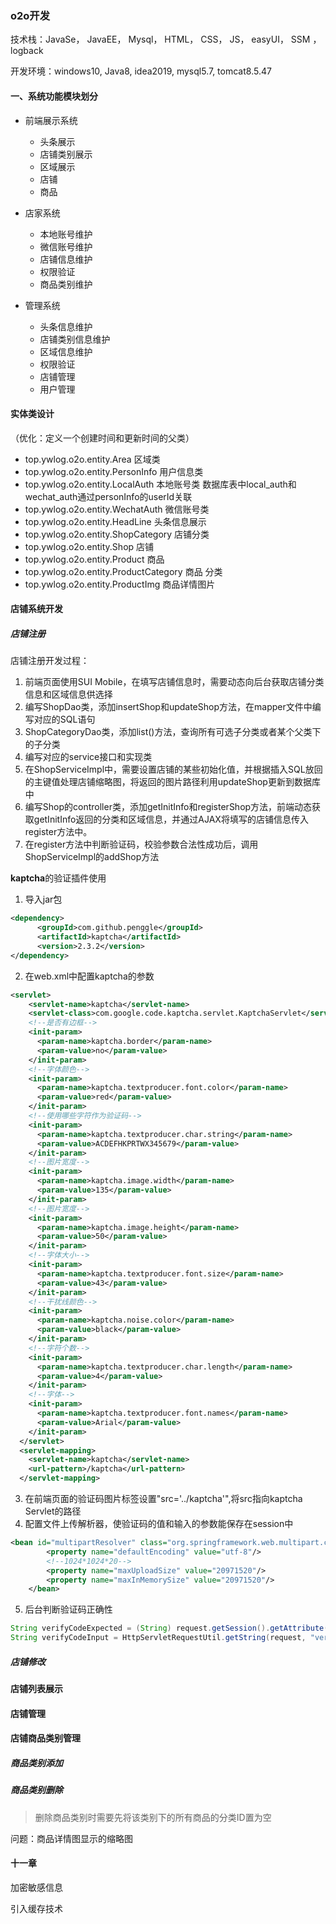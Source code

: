 ### o2o开发

技术栈：JavaSe， JavaEE， Mysql， HTML， CSS， JS， easyUI， SSM ， logback

开发环境：windows10, Java8, idea2019, mysql5.7, tomcat8.5.47



#### 一、系统功能模块划分
- 前端展示系统

    - 头条展示
    - 店铺类别展示
    - 区域展示
    - 店铺
    - 商品
    
- 店家系统

    - 本地账号维护
    - 微信账号维护
    - 店铺信息维护
    - 权限验证
    - 商品类别维护
    
- 管理系统

    - 头条信息维护
    - 店铺类别信息维护
    - 区域信息维护
    - 权限验证
    - 店铺管理
    - 用户管理
    
#### 实体类设计
（优化：定义一个创建时间和更新时间的父类）
- top.ywlog.o2o.entity.Area 区域类
- top.ywlog.o2o.entity.PersonInfo 用户信息类
- top.ywlog.o2o.entity.LocalAuth 本地账号类 数据库表中local_auth和wechat_auth通过personInfo的userId关联
- top.ywlog.o2o.entity.WechatAuth 微信账号类
- top.ywlog.o2o.entity.HeadLine 头条信息展示
- top.ywlog.o2o.entity.ShopCategory 店铺分类
- top.ywlog.o2o.entity.Shop 店铺
- top.ywlog.o2o.entity.Product 商品
- top.ywlog.o2o.entity.ProductCategory 商品 分类
- top.ywlog.o2o.entity.ProductImg 商品详情图片

#### 店铺系统开发
##### 店铺注册
店铺注册开发过程：
1. 前端页面使用SUI Mobile，在填写店铺信息时，需要动态向后台获取店铺分类信息和区域信息供选择
2. 编写ShopDao类，添加insertShop和updateShop方法，在mapper文件中编写对应的SQL语句
3. ShopCategoryDao类，添加list()方法，查询所有可选子分类或者某个父类下的子分类
4. 编写对应的service接口和实现类
5. 在ShopServiceImpl中，需要设置店铺的某些初始化值，并根据插入SQL放回的主键值处理店铺缩略图，将返回的图片路径利用updateShop更新到数据库中
6. 编写Shop的controller类，添加getInitInfo和registerShop方法，前端动态获取getInitInfo返回的分类和区域信息，并通过AJAX将填写的店铺信息传入register方法中。
7. 在register方法中判断验证码，校验参数合法性成功后，调用ShopServiceImpl的addShop方法

**kaptcha**的验证插件使用
1. 导入jar包
````xml
<dependency>
      <groupId>com.github.penggle</groupId>
      <artifactId>kaptcha</artifactId>
      <version>2.3.2</version>
</dependency>
````
2. 在web.xml中配置kaptcha的参数
````xml
<servlet>
    <servlet-name>kaptcha</servlet-name>
    <servlet-class>com.google.code.kaptcha.servlet.KaptchaServlet</servlet-class>
    <!--是否有边框-->
    <init-param>
      <param-name>kaptcha.border</param-name>
      <param-value>no</param-value>
    </init-param>
    <!--字体颜色-->
    <init-param>
      <param-name>kaptcha.textproducer.font.color</param-name>
      <param-value>red</param-value>
    </init-param>
    <!--使用哪些字符作为验证码-->
    <init-param>
      <param-name>kaptcha.textproducer.char.string</param-name>
      <param-value>ACDEFHKPRTWX345679</param-value>
    </init-param>
    <!--图片宽度-->
    <init-param>
      <param-name>kaptcha.image.width</param-name>
      <param-value>135</param-value>
    </init-param>
    <!--图片宽度-->
    <init-param>
      <param-name>kaptcha.image.height</param-name>
      <param-value>50</param-value>
    </init-param>
    <!--字体大小-->
    <init-param>
      <param-name>kaptcha.textproducer.font.size</param-name>
      <param-value>43</param-value>
    </init-param>
    <!--干扰线颜色-->
    <init-param>
      <param-name>kaptcha.noise.color</param-name>
      <param-value>black</param-value>
    </init-param>
    <!--字符个数-->
    <init-param>
      <param-name>kaptcha.textproducer.char.length</param-name>
      <param-value>4</param-value>
    </init-param>
    <!--字体-->
    <init-param>
      <param-name>kaptcha.textproducer.font.names</param-name>
      <param-value>Arial</param-value>
    </init-param>
  </servlet>
  <servlet-mapping>
    <servlet-name>kaptcha</servlet-name>
    <url-pattern>/kaptcha</url-pattern>
  </servlet-mapping>
````
3. 在前端页面的验证码图片标签设置"src='../kaptcha'",将src指向kaptcha Servlet的路径
4. 配置文件上传解析器，使验证码的值和输入的参数能保存在session中
````xml
<bean id="multipartResolver" class="org.springframework.web.multipart.commons.CommonsMultipartResolver">
        <property name="defaultEncoding" value="utf-8"/>
        <!--1024*1024*20-->
        <property name="maxUploadSize" value="20971520"/>
        <property name="maxInMemorySize" value="20971520"/>
    </bean>
````
5. 后台判断验证码正确性
`````java
String verifyCodeExpected = (String) request.getSession().getAttribute(com.google.code.kaptcha.Constants.KAPTCHA_SESSION_KEY);
String verifyCodeInput = HttpServletRequestUtil.getString(request, "verifyCodeInput");
`````
##### 店铺修改
#### 店铺列表展示
#### 店铺管理
#### 店铺商品类别管理
##### 商品类别添加
##### 商品类别删除
> 删除商品类别时需要先将该类别下的所有商品的分类ID置为空


问题：商品详情图显示的缩略图

#### 十一章
加密敏感信息

引入缓存技术
